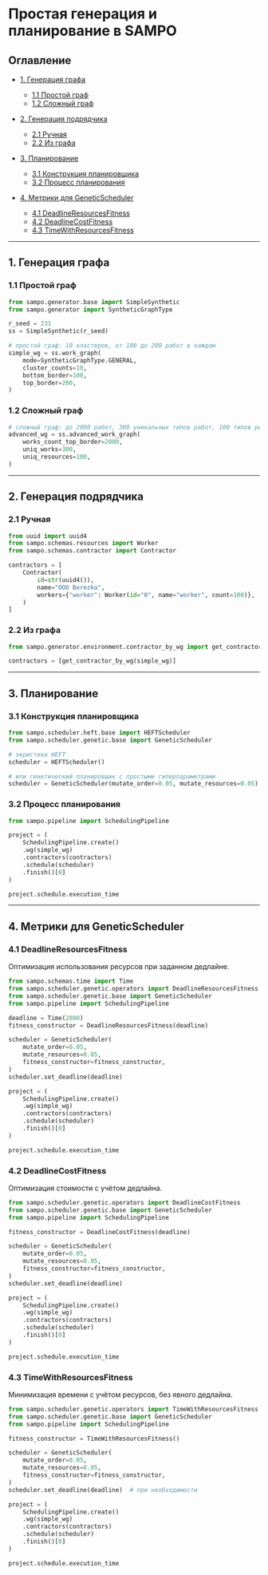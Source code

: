 # Простая генерация и планирование в SAMPO

## Оглавление

* [1. Генерация графа](#1-генерация-графа)

  * [1.1 Простой граф](#11-простой-граф)
  * [1.2 Сложный граф](#12-сложный-граф)
* [2. Генерация подрядчика](#2-генерация-подрядчика)

  * [2.1 Ручная](#21-ручная)
  * [2.2 Из графа](#22-из-графа)
* [3. Планирование](#3-планирование)

  * [3.1 Конструкция планировщика](#31-конструкция-планировщика)
  * [3.2 Процесс планирования](#32-процесс-планирования)
* [4. Метрики для GeneticScheduler](#4-метрики-для-geneticscheduler)

  * [4.1 DeadlineResourcesFitness](#41-deadlineresourcesfitness)
  * [4.2 DeadlineCostFitness](#42-deadlinecostfitness)
  * [4.3 TimeWithResourcesFitness](#43-timewithresourcesfitness)

---

## 1. Генерация графа

### 1.1 Простой граф

```python
from sampo.generator.base import SimpleSynthetic
from sampo.generator import SyntheticGraphType

r_seed = 231
ss = SimpleSynthetic(r_seed)

# простой граф: 10 кластеров, от 100 до 200 работ в каждом
simple_wg = ss.work_graph(
    mode=SyntheticGraphType.GENERAL,
    cluster_counts=10,
    bottom_border=100,
    top_border=200,
)
```

### 1.2 Сложный граф

```python
# сложный граф: до 2000 работ, 300 уникальных типов работ, 100 типов ресурсов
advanced_wg = ss.advanced_work_graph(
    works_count_top_border=2000,
    uniq_works=300,
    uniq_resources=100,
)
```

---

## 2. Генерация подрядчика

### 2.1 Ручная

```python
from uuid import uuid4
from sampo.schemas.resources import Worker
from sampo.schemas.contractor import Contractor

contractors = [
    Contractor(
        id=str(uuid4()),
        name="OOO Berezka",
        workers={"worker": Worker(id="0", name="worker", count=100)},
    )
]
```

### 2.2 Из графа

```python
from sampo.generator.environment.contractor_by_wg import get_contractor_by_wg

contractors = [get_contractor_by_wg(simple_wg)]
```

---

## 3. Планирование

### 3.1 Конструкция планировщика

```python
from sampo.scheduler.heft.base import HEFTScheduler
from sampo.scheduler.genetic.base import GeneticScheduler

# эвристика HEFT
scheduler = HEFTScheduler()

# или генетический планировщик с простыми гиперпараметрами
scheduler = GeneticScheduler(mutate_order=0.05, mutate_resources=0.05)
```

### 3.2 Процесс планирования

```python
from sampo.pipeline import SchedulingPipeline

project = (
    SchedulingPipeline.create()
    .wg(simple_wg)
    .contractors(contractors)
    .schedule(scheduler)
    .finish()[0]
)

project.schedule.execution_time
```

---

## 4. Метрики для GeneticScheduler

### 4.1 DeadlineResourcesFitness

Оптимизация использования ресурсов при заданном дедлайне.

```python
from sampo.schemas.time import Time
from sampo.scheduler.genetic.operators import DeadlineResourcesFitness
from sampo.scheduler.genetic.base import GeneticScheduler
from sampo.pipeline import SchedulingPipeline

deadline = Time(2000)
fitness_constructor = DeadlineResourcesFitness(deadline)

scheduler = GeneticScheduler(
    mutate_order=0.05,
    mutate_resources=0.05,
    fitness_constructor=fitness_constructor,
)
scheduler.set_deadline(deadline)

project = (
    SchedulingPipeline.create()
    .wg(simple_wg)
    .contractors(contractors)
    .schedule(scheduler)
    .finish()[0]
)

project.schedule.execution_time
```

### 4.2 DeadlineCostFitness

Оптимизация стоимости с учётом дедлайна.

```python
from sampo.scheduler.genetic.operators import DeadlineCostFitness
from sampo.scheduler.genetic.base import GeneticScheduler
from sampo.pipeline import SchedulingPipeline

fitness_constructor = DeadlineCostFitness(deadline)

scheduler = GeneticScheduler(
    mutate_order=0.05,
    mutate_resources=0.05,
    fitness_constructor=fitness_constructor,
)
scheduler.set_deadline(deadline)

project = (
    SchedulingPipeline.create()
    .wg(simple_wg)
    .contractors(contractors)
    .schedule(scheduler)
    .finish()[0]
)

project.schedule.execution_time
```

### 4.3 TimeWithResourcesFitness

Минимизация времени с учётом ресурсов, без явного дедлайна.

```python
from sampo.scheduler.genetic.operators import TimeWithResourcesFitness
from sampo.scheduler.genetic.base import GeneticScheduler
from sampo.pipeline import SchedulingPipeline

fitness_constructor = TimeWithResourcesFitness()

scheduler = GeneticScheduler(
    mutate_order=0.05,
    mutate_resources=0.05,
    fitness_constructor=fitness_constructor,
)
scheduler.set_deadline(deadline)  # при необходимости

project = (
    SchedulingPipeline.create()
    .wg(simple_wg)
    .contractors(contractors)
    .schedule(scheduler)
    .finish()[0]
)

project.schedule.execution_time
```
